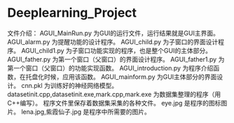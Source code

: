 # Deeplearning_Project
文件介绍：
AGUI_MainRun.py 为GUI的运行文件，运行结果就是GUI主界面。
AGUI_alarm.py 为提醒功能的设计程序。
AGUI_child.py 为子窗口的界面设计程序。
AGUI_child1.py 为子窗口功能实现的程序，也是整个GUI的主体部分。
AGUI_father.py 为第一个窗口（父窗口）的界面设计程序。
AGUI_father1.py 为第一个窗口（父窗口）的功能实现函数。
AGUI_introduction.py 为程序介绍函数，在托盘化时候，应用该函数。
AGUI_mainform.py 为GUI主体部分的界面设计。
cnn.pkl 为训练好的神经网络模型。
datasetinit.cpp,datasetinit.exe,mark.cpp,mark.exe 为数据集整理的程序（用C++编写）。
程序文件里保存着数据集采集的各种文件。
eye.jpg 是程序的图标图片。
lena.jpg,紫霞仙子.jpg 是程序中所需要的图片。
